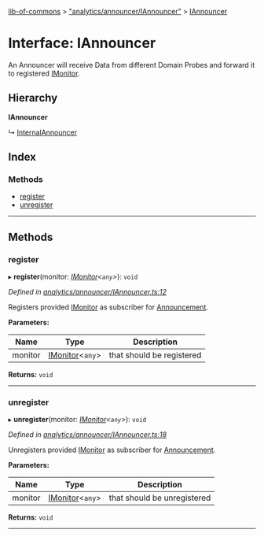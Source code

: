 [lib-of-commons](../README.md) > ["analytics/announcer/IAnnouncer"](../modules/_analytics_announcer_iannouncer_.md) > [IAnnouncer](../interfaces/_analytics_announcer_iannouncer_.iannouncer.md)

# Interface: IAnnouncer

An Announcer will receive Data from different Domain Probes and forward it to registered [IMonitor](_analytics_imonitor_.imonitor.md).

## Hierarchy

**IAnnouncer**

↳  [InternalAnnouncer](_analytics_announcer_iannouncer_.internalannouncer.md)

## Index

### Methods

* [register](_analytics_announcer_iannouncer_.iannouncer.md#register)
* [unregister](_analytics_announcer_iannouncer_.iannouncer.md#unregister)

---

## Methods

<a id="register"></a>

###  register

▸ **register**(monitor: *[IMonitor](_analytics_imonitor_.imonitor.md)<`any`>*): `void`

*Defined in [analytics/announcer/IAnnouncer.ts:12](https://github.com/Templum/Project-Toolbox/blob/0839fcc/lib/analytics/announcer/IAnnouncer.ts#L12)*

Registers provided [IMonitor](_analytics_imonitor_.imonitor.md) as subscriber for [Announcement](_analytics_announcer_announcement_.announcement.md).

**Parameters:**

| Name | Type | Description |
| ------ | ------ | ------ |
| monitor | [IMonitor](_analytics_imonitor_.imonitor.md)<`any`> |  that should be registered |

**Returns:** `void`

___
<a id="unregister"></a>

###  unregister

▸ **unregister**(monitor: *[IMonitor](_analytics_imonitor_.imonitor.md)<`any`>*): `void`

*Defined in [analytics/announcer/IAnnouncer.ts:18](https://github.com/Templum/Project-Toolbox/blob/0839fcc/lib/analytics/announcer/IAnnouncer.ts#L18)*

Unregisters provided [IMonitor](_analytics_imonitor_.imonitor.md) as subscriber for [Announcement](_analytics_announcer_announcement_.announcement.md).

**Parameters:**

| Name | Type | Description |
| ------ | ------ | ------ |
| monitor | [IMonitor](_analytics_imonitor_.imonitor.md)<`any`> |  that should be unregistered |

**Returns:** `void`

___

